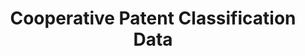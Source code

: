 ---
bigquery: https://console.cloud.google.com/bigquery?p=patents-public-data&d=cpc&page=dataset
citation: '“Cooperative Patent Classification” by the EPO and USPTO, for public use. '
contributors: EPO, USPTO
cost: None
description: Cooperative Patent Classification Data contains the scheme and definitions
  of the Cooperative Patent Classification system for classifying patent documents.
  The CPC is the result of a partnership between the EPO and the USPTO in their joint
  effort to develop a common, internationally compatible classification system for
  technical documents, in particular patent publications, which will be used by both
  offices in the patent granting process
documentation: https://www.cooperativepatentclassification.org/cpcSchemeAndDefinitions
last_edit: 04/07/2022, 10:46:00
location: https://www.cooperativepatentclassification.org/index
maintained_by: USPTO, EPO
schema_fields:
- date_revised
- title_part
- child_groups
- title_full
- sizeCache
- application_references
- informativeReferences
- synonyms
- children
- parents
- additional_only
- definition
- ipc_concordant
- residual_references
- ipcConcordant
- breakdown_code
- childGroups
- limitingReferences
- status
- informative_references
- titleFull
- limiting_references
- titlePart
- not_allocatable
- symbol
- notAllocatable
- breakdownCode
- glossary
- level
- applicationReferences
- dateRevised
- residualReferences
shortname: cooperative_patent_classification
tags:
- patents
- science
title: Cooperative Patent Classification Data
uuid: 984374a7-16e9-4b35-9445-458daceb01bf
---